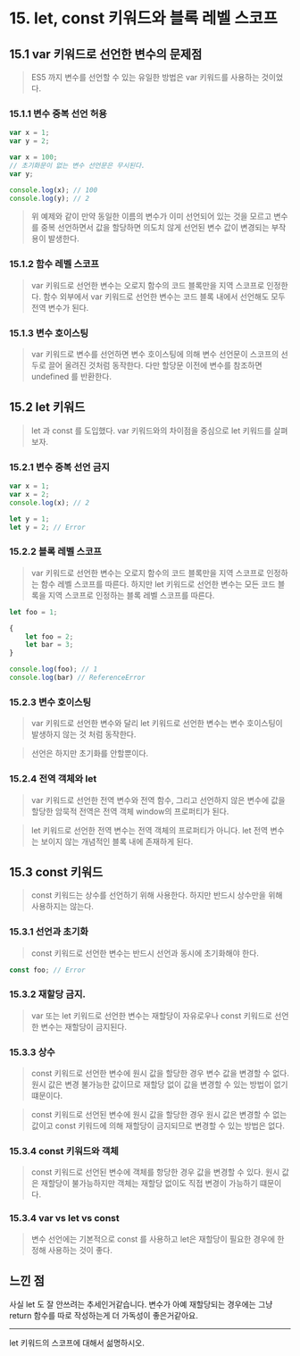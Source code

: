 # 15. let, const 키워드와 블록 레벨 스코프

## 15.1 var 키워드로 선언한 변수의 문제점

> ES5 까지 변수를 선언할 수 있는 유일한 방법은 var 키워드를 사용하는 것이었다.

### 15.1.1 변수 중복 선언 허용

```javascript
var x = 1;
var y = 2;

var x = 100;
// 초기화문이 없는 변수 선언문은 무시된다.
var y;

console.log(x); // 100
console.log(y); // 2
```

> 위 예제와 같이 만약 동일한 이름의 변수가 이미 선언되어 있는 것을 모르고 변수를 중복 선언하면서 값을 할당하면
> 의도치 않게 선언된 변수 값이 변경되는 부작용이 발생한다.

### 15.1.2 함수 레벨 스코프

> var 키워드로 선언한 변수는 오로지 함수의 코드 블록만을 지역 스코프로 인정한다. 함수 외부에서
> var 키워드로 선언한 변수는 코드 블록 내에서 선언해도 모두 전역 변수가 된다.

### 15.1.3 변수 호이스팅

> var 키워드로 변수를 선언하면 변수 호이스팅에 의해 변수 선언문이 스코프의 선두로 끌어 올려진 것처럼 동작한다.
> 다만 할당문 이전에 변수를 참조하면 undefined 를 반환한다.

## 15.2 let 키워드

> let 과 const 를 도입했다. var 키워드와의 차이점을 중심으로 let 키워드를 살펴보자.

### 15.2.1 변수 중복 선언 금지

```javascript
var x = 1;
var x = 2;
console.log(x); // 2

let y = 1;
let y = 2; // Error
```

### 15.2.2 블록 레벨 스코프

> var 키워드로 선언한 변수는 오로지 함수의 코드 블록만을 지역 스코프로 인정하는 함수 레벨 스코프를 따른다.
> 하지만 let 키워드로 선언한 변수는 모든 코드 블록을 지역 스코프로 인정하는 블록 레벨 스코프를 따른다.

```javascript
let foo = 1;

{
    let foo = 2;
    let bar = 3;
}

console.log(foo); // 1
console.log(bar) // ReferenceError
```

### 15.2.3 변수 호이스팅

> var 키워드로 선언한 변수와 달리 let 키워드로 선언한 변수는 변수 호이스팅이 발생하지 않는 것 처럼 동작한다.

> 선언은 하지만 초기화를 안할뿐이다.

### 15.2.4 전역 객체와 let

> var 키워드로 선언한 전역 변수와 전역 함수, 그리고 선언하지 않은 변수에 값을 할당한 암묵적 전역은 전역 객체 window의 프로퍼티가 된다.

> let 키워드로 선언한 전역 변수는 전역 객체의 프로퍼티가 아니다.
> let 전역 변수는 보이지 않는 개념적인 블록 내에 존재하게 된다.

## 15.3 const 키워드

> const 키워드는 상수를 선언하기 위해 사용한다. 하지만 반드시 상수만을 위해 사용하지는 않는다.

### 15.3.1 선언과 초기화

> const 키워드로 선언한 변수는 반드시 선언과 동시에 초기화해야 한다.

```javascript
const foo; // Error
```

### 15.3.2 재할당 금지.

> var 또는 let 키워드로 선언한 변수는 재할당이 자유로우나 const 키워드로 선언한 변수는 재할당이 금지된다.

### 15.3.3 상수

> const 키워드로 선언한 변수에 원시 값을 할당한 경우 변수 값을 변경할 수 없다. 원시 값은 변경 불가능한 값이므로 재할당 없이 값을 변경할 수 있는 방법이 없기 떄문이다.

> const 키워드로 선언된 변수에 원시 값을 할당한 경우 원시 값은 변경할 수 없는 값이고 const 키워드에 의해 재할당이 금지되므로 변경할 수 있는 방법은 없다.

### 15.3.4 const 키워드와 객체

> const 키워드로 선언된 변수에 객체를 항당한 경우 값을 변경할 수 있다. 원시 값은 재할당이 불가능하지만
> 객체는 재할당 없이도 직접 변경이 가능하기 떄문이다.

### 15.3.4 var vs let vs const

> 변수 선언에는 기본적으로 const 를 사용하고 let은 재할당이 필요한 경우에 한정해 사용하는 것이 좋다.

## 느낀 점

사실 let 도 잘 안쓰려는 추세인거같습니다. 변수가 아예 재할당되는 경우에는 그냥 return 함수를 따로 작성하는게 더 가독성이 좋은거같아요.

---

let 키워드의 스코프에 대해서 섦명하시오.
